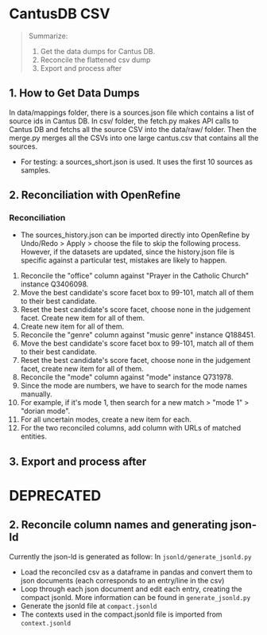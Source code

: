 #   CantusDB CSV

> Summarize:   
>   1.  Get the data dumps for Cantus DB.
>   2.  Reconcile the flattened csv dump
>   3.  Export and process after

##  1. How to Get Data Dumps

In data/mappings folder, there is a sources.json file which contains a list of source ids in Cantus DB. In csv/ folder, the fetch.py makes API calls to Cantus DB and fetchs all the source CSV into the data/raw/ folder. Then the merge.py merges all the CSVs into one large cantus.csv that contains all the sources.
*   For testing: a sources_short.json is used. It uses the first 10 sources as samples.

##  2. Reconciliation with OpenRefine

### Reconciliation

*   The sources_history.json can be imported directly into OpenRefine by Undo/Redo > Apply > choose the file to skip the following process. However, if the datasets are updated, since the history.json file is specific against a particular test, mistakes are likely to happen.

1.  Reconcile the "office" column against "Prayer in the Catholic Church" instance Q3406098.
2.  Move the best candidate's score facet box to 99-101, match all of them to their best candidate.
3.  Reset the best candidate's score facet, choose none in the judgement facet. Create new item for all of them.
4.  Create new item for all of them.
5.  Reconcile the "genre" column against "music genre" instance Q188451.
6.  Move the best candidate's score facet box to 99-101, match all of them to their best candidate.
7.  Reset the best candidate's score facet, choose none in the judgement facet, create new item for all of them.
8.  Reconcile the "mode" column against "mode" instance Q731978.
9.  Since the mode are numbers, we have to search for the mode names manually.
10. For example, if it's mode 1, then search for a new match > "mode 1" > "dorian mode".
11. For all uncertain modes, create a new item for each.
12. For the two reconciled columns, add column with URLs of matched entities.

##  3. Export and process after

# DEPRECATED

##  2. Reconcile column names and generating json-ld 
Currently the json-ld is generated as follow:
In `jsonld/generate_jsonld.py`
- Load the reconciled csv as a dataframe in pandas and convert them to json documents (each corresponds to an entry/line in the csv)
- Loop through each json document and edit each entry, creating the compact jsonld. More information can be found in `generate_jsonld.py`
- Generate the jsonld file at `compact.jsonld`
- The contexts used in the compact.jsonld file is imported from `context.jsonld`
